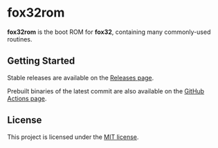 # fox32rom

**fox32rom** is the boot ROM for **fox32**, containing many commonly-used routines.

## Getting Started

Stable releases are available on the [Releases page](https://github.com/fox32-arch/fox32rom/releases).

Prebuilt binaries of the latest commit are also available on the [GitHub Actions page](https://github.com/fox32-arch/fox32rom/actions).

## License
This project is licensed under the [MIT license](LICENSE).
